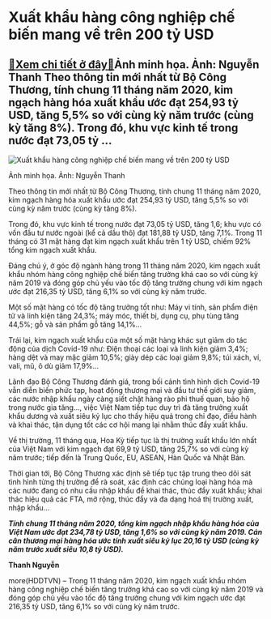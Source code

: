 Xuất khẩu hàng công nghiệp chế biến mang về trên 200 tỷ USD
===========================================================

[:gift:Xem chi tiết ở đây:gift:](https://hddtvn.com/xuat-khau-hang-cong-nghiep-che-bien-mang-ve-tren-200-ty-usd/)Ảnh minh họa. Ảnh: Nguyễn Thanh Theo thông tin mới nhất từ Bộ Công Thương, tính chung 11 tháng năm 2020, kim ngạch hàng hóa xuất khẩu ước đạt 254,93 tỷ USD, tăng 5,5% so với cùng kỳ năm trước (cùng kỳ tăng 8%). Trong đó, khu vực kinh tế trong nước đạt 73,05 tỷ …
----------------------------------------------------------------------------------------------------------------------------------------------------------------------------------------------------------------------------------------------------------------------





![Xuất khẩu hàng công nghiệp chế biến mang về trên 200 tỷ USD](https://hddtvn.com/wp-content/uploads/2021/01/3705_e4d6448371628b3cd273.jpg "Xuất khẩu hàng công nghiệp chế biến mang về trên 200 tỷ USD")


Ảnh minh họa. Ảnh: Nguyễn Thanh



Theo thông tin mới nhất từ Bộ Công Thương, tính chung 11 tháng năm 2020, kim ngạch hàng hóa xuất khẩu ước đạt 254,93 tỷ USD, tăng 5,5% so với cùng kỳ năm trước (cùng kỳ tăng 8%).


Trong đó, khu vực kinh tế trong nước đạt 73,05 tỷ USD, tăng 1,6; khu vực có vốn đầu tư nước ngoài (kể cả dầu thô) đạt 181,88 tỷ USD, tăng 7,1%. Trong 11 tháng có 31 mặt hàng đạt kim ngạch xuất khẩu trên 1 tỷ USD, chiếm 92% tổng kim ngạch xuất khẩu.


Đáng chú ý, ở góc độ ngành hàng trong 11 tháng năm 2020, kim ngạch xuất khẩu nhóm hàng công nghiệp chế biến tăng trưởng khá cao so với cùng kỳ năm 2019 và đóng góp chủ yếu vào tốc độ tăng trưởng chung với kim ngạch ước đạt 216,35 tỷ USD, tăng 6,1% so với cùng kỳ năm trước.


Một số mặt hàng có tốc độ tăng trưởng tốt như: Máy vi tính, sản phẩm điện tử và linh kiện tăng 24,3%; máy móc, thiết bị, dụng cụ, phụ tùng tăng 44,5%; gỗ và sản phẩm gỗ tăng 14,1%…


Trái lại, kim ngạch xuất khẩu của một số mặt hàng khác sụt giảm do tác động của dịch Covid-19 như: Điện thoại các loại và linh kiện giảm 3,4%; hàng dệt và may mặc giảm 10,5%; giày dép các loại giảm 9,8%; túi xách, ví, vali, mũ, ô dù giảm 17,9%…


Lãnh đạo Bộ Công Thương đánh giá, trong bối cảnh tình hình dịch Covid-19 vẫn diễn biến phức tạp, hoạt động thương mại và đầu tư thế giới suy giảm, các nước nhập khẩu ngày càng siết chặt hàng rào phi thuế quan, bảo hộ trong nước gia tăng…, việc Việt Nam tiếp tục duy trì đà tăng trưởng xuất khẩu dương và xuất siêu kỷ lục cho thấy hiệu quả trong chỉ đạo, điều hành và khai thác, tận dụng tốt các cơ hội mang lại nhằm thúc đẩy xuất khẩu.


Về thị trường, 11 tháng qua, Hoa Kỳ tiếp tục là thị trường xuất khẩu lớn nhất của Việt Nam với kim ngạch đạt 69,9 tỷ USD, tăng 25,7% so với cùng kỳ năm trước; tiếp đến là Trung Quốc, EU, ASEAN, Hàn Quốc và Nhật Bản.


Thời gian tới, Bộ Công Thương xác định sẽ tiếp tục tập trung theo dõi sát tình hình từng thị trường để rà soát, xác định các chủng loại hàng hóa mà các nước đang có nhu cầu nhập khẩu để khai thác, thúc đẩy xuất khẩu; khai thác hiệu quả các FTA, mở rộng, thúc đẩy và đa dạng hoá thị trường xuất, nhập khẩu…





***Tính chung 11 tháng năm 2020, tổng kim ngạch nhập khẩu hàng hóa của Việt Nam ước đạt 234,78 tỷ USD, tăng 1,6% so với cùng kỳ năm 2019. Cán cân thương mại hàng hóa ước tính xuất siêu kỷ lục 20,16 tỷ USD (cùng kỳ năm trước xuất siêu 10,8 tỷ USD).***




**Thanh Nguyễn**



more(HDDTVN) – Trong 11 tháng năm 2020, kim ngạch xuất khẩu nhóm hàng công nghiệp chế biến tăng trưởng khá cao so với cùng kỳ năm 2019 và đóng góp chủ yếu vào tốc độ tăng trưởng chung với kim ngạch ước đạt 216,35 tỷ USD, tăng 6,1% so với cùng kỳ năm trước.

